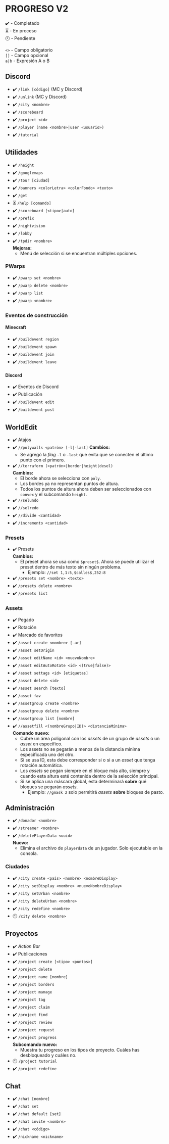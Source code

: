 # PROGRESO V2
✔️ - Completado  
⏳ - En proceso  
🕙 - Pendiente  
  
`<>` - Campo obligatorio  
`[]` - Campo opcional  
`a|b` - Expresión A o B
## Discord
* ✔️ `/link [código]` (MC y Discord)
* ✔️ `/unlink` (MC y Discord)
* ✔️ `/city <nombre>`
* ✔️ `/scoreboard`
* ✔️ `/project <id>`
* ✔️ `/player (name <nombre>|user <usuario>)`
* ✔️ `/tutorial`
## Utilidades
* ✔️ `/height`
* ✔️ `/googlemaps`
* ✔️ `/tour [ciudad]`
* ✔️ `/banners <colorLetra> <colorFondo> <texto>`
* ✔️ `/get`
* ⏳ `/help [comando]`
* ✔️ `/scoreboard [<tipo>|auto]`
* ✔️ `/prefix`
* ✔️ `/nightvision`
* ✔️ `/lobby`
* ✔️ `/tpdir <nombre>`  
  **Mejoras:**
  * Menú de selección si se encuentran múltiples opciones. 
### PWarps
* ✔️ `/pwarp set <nombre>`
* ✔️ `/pwarp delete <nombre>`
* ✔️ `/pwarp list`
* ✔️ `/pwarp <nombre>`  
### Eventos de construcción
#### Minecraft
* ✔️ `/buildevent region`
* ✔️ `/buildevent spawn`
* ✔️ `/buildevent join`
* ✔️ `/buildevent leave`
#### Discord
* ✔️ Eventos de Discord
* ✔️ Publicación
* ✔️ `/buildevent edit`
* ✔️ `/buildevent post`
## WorldEdit
* ✔️ Atajos
* ✔️ `//polywalls <patrón> [-l|-last]`
  **Cambios:**
  * Se agregó la *flag* `-l` o `-last` que evita que se conecten el último punto con el primero.
* ✔️ `//terraform (<patrón>|border|height|desel)`  
**Cambios:**
  * El borde ahora se selecciona con `poly`.
  * Los bordes ya no representan puntos de altura.
  * Todos los puntos de altura ahora deben ser seleccionados con `convex` y el subcomando `height`.
* ✔️ `//selundo`
* ✔️ `//selredo`
* ✔️ `//divide <cantidad>`
* ✔️ `/incremento <cantidad>` 
### Presets
* ✔️ Presets  
**Cambios:**
  * El preset ahora se usa como `$preset$`. Ahora se puede utilizar el preset dentro de más texto sin ningún problema.
    * Ejemplo: `//set 1,1:5,$calles$,252:8`
* ✔️ `/presets set <nombre> <texto>`
* ✔️ `/presets delete <nombre>`
* ✔️ `/presets list`
### Assets
* ✔️ Pegado
* ✔️ Rotación
* ✔️ Marcado de favoritos
* ✔️ `/asset create <nombre> [-ar]`
* ✔️ `/asset setOrigin`
* ✔️ `/asset editName <id> <nuevoNombre>`
* ✔️ `/asset editAutoRotate <id> <(true|false)>`
* ✔️ `/asset settags <id> [etiquetas]`
* ✔️ `/asset delete <id>`
* ✔️ `/asset search [texto]`
* ✔️ `/asset fav`
* ✔️ `/assetgroup create <nombre>`
* ✔️ `/assetgroup delete <nombre>`
* ✔️ `/assetgroup list [nombre]`
* ✔️ `//assetfill <(nombreGrupo|ID)> <distanciaMínima>`  
**Comando nuevo:**
  * Cubre un área poligonal con los _assets_ de un grupo de _assets_ o un _asset_ en específico.
  * Los assets no se pegarán a menos de la distancia mínima especificada uno del otro.
  * Si se usa ID, esta debe corresponder si o si a un _asset_ que tenga rotación automática.
  * Los _assets_ se pegan siempre en el bloque más alto, siempre y cuando esta altura esté contenida dentro de la selección principal.
  * Si se aplica una máscara global, esta determinará **sobre** qué bloques se pegarán _assets_.
    * Ejemplo: `//gmask 2` solo permitirá _assets_ **sobre** bloques de pasto.
## Administración
* ✔️ `/donador <nombre>`
* ✔️ `/streamer <nombre>`
* ✔️ `/deletePlayerData <uuid>`  
**Nuevo:**
  * Elimina el archivo de `playerdata` de un jugador. Solo ejecutable en la consola.
### Ciudades
* ✔️ `/city create <país> <nombre> <nombreDisplay>`
* ✔️ `/city setDisplay <nombre> <nuevoNombreDisplay>`
* ✔️ `/city setUrban <nombre>`
* ✔️ `/city deleteUrban <nombre>`
* ✔️ `/city redefine <nombre>`
* 🕙 `/city delete <nombre>`
## Proyectos
* ✔️ *Action Bar*
* ✔️ Publicaciones
* ✔️ `/project create [<tipo> <puntos>]`
* ✔️ `/project delete`
* ✔️ `/project name [nombre]`
* ✔️ `/project borders`
* ✔️ `/project manage`
* ✔️ `/project tag`
* ✔️ `/project claim`
* ✔️ `/project find`
* ✔️ `/project review`
* ✔️ `/project request`
* ✔️ `/project progress`  
**Subcomando nuevo:**
  * Muestra tu progreso en los tipos de proyecto. Cuáles has desbloqueado y cuáles no.
* 🕙 `/project tutorial`
* ✔️ `/project redefine`
## Chat
* ✔️ `/chat [nombre]`
* ✔️ `/chat set`
* ✔️ `/chat default [set]`
* ✔️ `/chat invite <nombre>`
* ✔️ `/chat <código>`
* ✔️ `/nickname <nickname>`